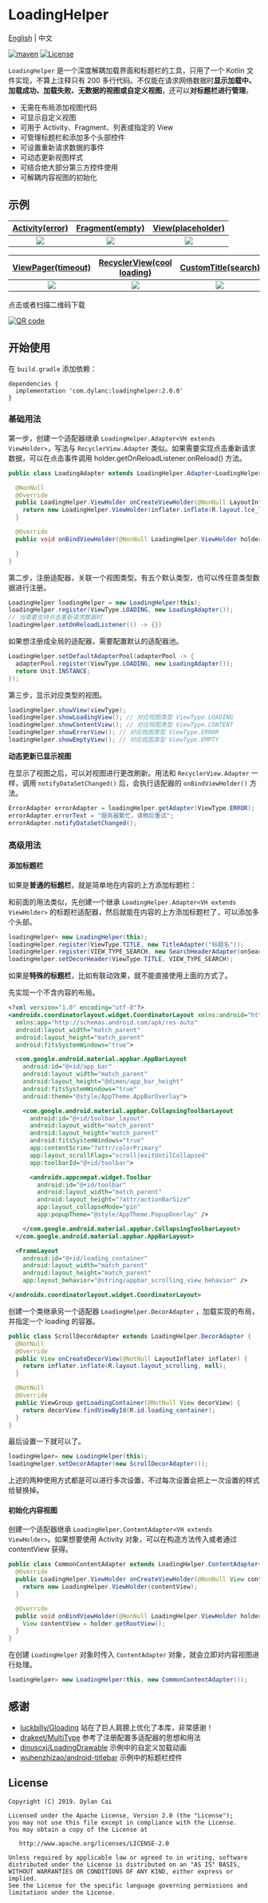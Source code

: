# LoadingHelper

[English](README.md) | 中文

[![maven](https://api.bintray.com/packages/dylancai/maven/loadinghelper/images/download.svg)](https://bintray.com/dylancai/maven/loadinghelper/_latestVersion) [![License](https://img.shields.io/badge/License-Apache--2.0-blue.svg)](https://github.com/DylanCaiCoding/LoadingHelper/blob/master/LICENSE)

`LoadingHelper` 是一个深度解耦加载界面和标题栏的工具，只用了一个 Kotlin 文件实现，不算上注释只有 200 多行代码。不仅能在请求网络数据时**显示加载中、加载成功、加载失败、无数据的视图或自定义视图**，还可以**对标题栏进行管理**。

- 无需在布局添加视图代码
- 可显示自定义视图
- 可用于 Activity、Fragment、列表或指定的 View
- 可管理标题栏和添加多个头部控件
- 可设置重新请求数据的事件
- 可动态更新视图样式
- 可结合绝大部分第三方控件使用
- 可解耦内容视图的初始化

## 示例

[Activity(error)](app/src/main/java/com/dylanc/loadinghelper/sample/ui/ActErrorActivity.java)|[Fragment(empty)](app/src/main/java/com/dylanc/loadinghelper/sample/ui/FragmentEmptyActivity.java)|[View(placeholder)](app/src/main/java/com/dylanc/loadinghelper/sample/ui/ViewPlaceholderActivity.java)
:---:|:---:|:---:
![](gif/activity_error.gif)|![](gif/fragment_empty.gif)|![](gif/view_placeholder.gif)

[ViewPager(timeout)](app/src/main/java/com/dylanc/loadinghelper/sample/ui/ViewPagerActivity.java)|[RecyclerView(cool loading)](app/src/main/java/com/dylanc/loadinghelper/sample/ui/RecyclerViewActivity.java)|[CustomTitle(search)](app/src/main/java/com/dylanc/loadinghelper/sample/ui/SearchTitleActivity.java)
:---:|:---:|:---:
![](gif/viewpager_timeout.gif)|![](gif/recyclerview_cool_loading.gif)|![](gif/custom_title_search.gif)

点击或者扫描二维码下载

[![QR code](img/app_download_qr_code.png)](https://madeqr.com/loadinghelper)

## 开始使用

在 `build.gradle` 添加依赖：

```
dependencies {
  implementation 'com.dylanc:loadinghelper:2.0.0'
}
```

### 基础用法

第一步，创建一个适配器继承  `LoadingHelper.Adapter<VH extends ViewHolder>`，写法与 `RecyclerView.Adapter` 类似。如果需要实现点击重新请求数据，可以在点击事件调用 holder.getOnReloadListener.onReload() 方法。

```java
public class LoadingAdapter extends LoadingHelper.Adapter<LoadingHelper.ViewHolder> {

  @NonNull
  @Override
  public LoadingHelper.ViewHolder onCreateViewHolder(@NonNull LayoutInflater inflater, @NonNull ViewGroup parent) {
    return new LoadingHelper.ViewHolder(inflater.inflate(R.layout.lce_layout_loading_view, parent, false));
  }

  @Override
  public void onBindViewHolder(@NonNull LoadingHelper.ViewHolder holder) {

  }
}
```

第二步，注册适配器，关联一个视图类型。有五个默认类型，也可以传任意类型数据进行注册。

```java
LoadingHelper loadingHelper = new LoadingHelper(this);
loadingHelper.register(ViewType.LOADING, new LoadingAdapter());
// 当需要支持点击重新请求数据时
loadingHelper.setOnReloadListener(() -> {})
```

如果想注册成全局的适配器，需要配置默认的适配器池。

```java
LoadingHelper.setDefaultAdapterPool(adapterPool -> {
  adapterPool.register(ViewType.LOADING, new LoadingAdapter());
  return Unit.INSTANCE;
});
```

第三步，显示对应类型的视图。

```java
loadingHelper.showView(viewType);
loadingHelper.showLoadingView(); // 对应视图类型 ViewType.LOADING
loadingHelper.showContentView(); // 对应视图类型 ViewType.CONTENT
loadingHelper.showErrorView(); // 对应视图类型 ViewType.ERROR
loadingHelper.showEmptyView(); // 对应视图类型 ViewType.EMPTY
```

**动态更新已显示视图**

在显示了视图之后，可以对视图进行更改刷新。用法和 `RecyclerView.Adapter` 一样，调用 `notifyDataSetChanged()` 后，会执行适配器的 `onBindViewHolder()` 方法。

```java
ErrorAdapter errorAdapter = loadingHelper.getAdapter(ViewType.ERROR);
errorAdapter.errorText = "服务器繁忙，请稍后重试";
errorAdapter.notifyDataSetChanged();
```

### 高级用法

#### 添加标题栏

如果是**普通的标题栏**，就是简单地在内容的上方添加标题栏：

和前面的用法类似，先创建一个继承  `LoadingHelper.Adapter<VH extends ViewHolder>` 的标题栏适配器，然后就能在内容的上方添加标题栏了，可以添加多个头部。

```java
loadingHelper= new LoadingHelper(this);
loadingHelper.register(ViewType.TITLE, new TitleAdapter("标题名"));
loadingHelper.register(VIEW_TYPE_SEARCH, new SearchHeaderAdapter(onSearchListener));
loadingHelper.setDecorHeader(ViewType.TITLE, VIEW_TYPE_SEARCH);
```

如果是**特殊的标题栏**，比如有联动效果，就不能直接使用上面的方式了。

先实现一个不含内容的布局。

```xml
<?xml version="1.0" encoding="utf-8"?>
<androidx.coordinatorlayout.widget.CoordinatorLayout xmlns:android="http://schemas.android.com/apk/res/android"
  xmlns:app="http://schemas.android.com/apk/res-auto"
  android:layout_width="match_parent"
  android:layout_height="match_parent"
  android:fitsSystemWindows="true">

  <com.google.android.material.appbar.AppBarLayout
    android:id="@+id/app_bar"
    android:layout_width="match_parent"
    android:layout_height="@dimen/app_bar_height"
    android:fitsSystemWindows="true"
    android:theme="@style/AppTheme.AppBarOverlay">

    <com.google.android.material.appbar.CollapsingToolbarLayout
      android:id="@+id/toolbar_layout"
      android:layout_width="match_parent"
      android:layout_height="match_parent"
      android:fitsSystemWindows="true"
      app:contentScrim="?attr/colorPrimary"
      app:layout_scrollFlags="scroll|exitUntilCollapsed"
      app:toolbarId="@+id/toolbar">

      <androidx.appcompat.widget.Toolbar
        android:id="@+id/toolbar"
        android:layout_width="match_parent"
        android:layout_height="?attr/actionBarSize"
        app:layout_collapseMode="pin"
        app:popupTheme="@style/AppTheme.PopupOverlay" />

    </com.google.android.material.appbar.CollapsingToolbarLayout>
  </com.google.android.material.appbar.AppBarLayout>

  <FrameLayout
    android:id="@+id/loading_container"
    android:layout_width="match_parent"
    android:layout_height="match_parent"
    app:layout_behavior="@string/appbar_scrolling_view_behavior" />

</androidx.coordinatorlayout.widget.CoordinatorLayout>
```

创建一个类继承另一个适配器 `LoadingHelper.DecorAdapter` ，加载实现的布局，并指定一个 loading 的容器。

```java
public class ScrollDecorAdapter extends LoadingHelper.DecorAdapter {
  @NotNull
  @Override
  public View onCreateDecorView(@NotNull LayoutInflater inflater) {
    return inflater.inflate(R.layout.layout_scrolling, null);
  }

  @NotNull
  @Override
  public ViewGroup getLoadingContainer(@NotNull View decorView) {
    return decorView.findViewById(R.id.loading_container);
  }
}
```

最后设置一下就可以了。

```java
loadingHelper= new LoadingHelper(this);
loadingHelper.setDecorAdapter(new ScrollDecorAdapter());
```

上述的两种使用方式都是可以进行多次设置，不过每次设置会把上一次设置的样式给替换掉。

#### 初始化内容视图

创建一个适配器继承 `LoadingHelper.ContentAdapter<VH extends ViewHolder>`。如果想要使用 Activity 对象，可以在构造方法传入或者通过 contentView 获得。

```java
public class CommonContentAdapter extends LoadingHelper.ContentAdapter<LoadingHelper.ViewHolder> {
  @Override
  public LoadingHelper.ViewHolder onCreateViewHolder(@NonNull View contentView) {
    return new LoadingHelper.ViewHolder(contentView);
  }

  @Override
  public void onBindViewHolder(@NonNull LoadingHelper.ViewHolder holder) {
    View contentView = holder.getRootView();
  }
}
```
在创建 `LoadingHelper` 对象时传入 `ContentAdapter` 对象，就会立即对内容视图进行处理。

```java
loadingHelper= new LoadingHelper(this, new CommonContentAdapter());
```


## 感谢

- [luckbilly/Gloading](https://github.com/luckybilly/Gloading) 站在了巨人肩膀上优化了本库，非常感谢！
- [drakeet/MultiType](https://github.com/drakeet/MultiType) 参考了注册配置多适配器的思想和用法
- [dinuscxj/LoadingDrawable](https://github.com/dinuscxj/LoadingDrawable) 示例中的自定义加载动画
- [wuhenzhizao/android-titlebar](https://github.com/wuhenzhizao/android-titlebar) 示例中的标题栏控件

## License

```
Copyright (C) 2019. Dylan Cai

Licensed under the Apache License, Version 2.0 (the "License");
you may not use this file except in compliance with the License.
You may obtain a copy of the License at

   http://www.apache.org/licenses/LICENSE-2.0

Unless required by applicable law or agreed to in writing, software
distributed under the License is distributed on an "AS IS" BASIS,
WITHOUT WARRANTIES OR CONDITIONS OF ANY KIND, either express or implied.
See the License for the specific language governing permissions and
limitations under the License.
```